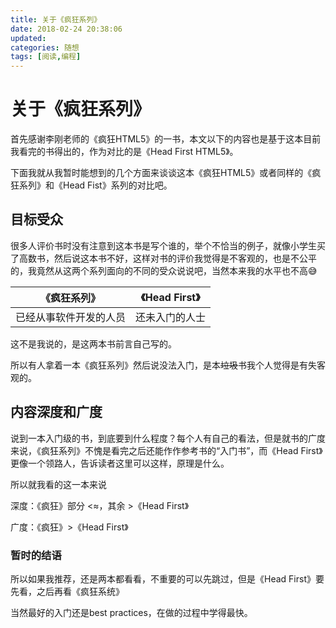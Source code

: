 ```yaml
---
title: 关于《疯狂系列》
date: 2018-02-24 20:38:06
updated: 
categories: 随想
tags: [阅读,编程]
---
```


# 关于《疯狂系列》

首先感谢李刚老师的《疯狂HTML5》的一书，本文以下的内容也是基于这本目前我看完的书得出的，作为对比的是《Head First HTML5》。

下面我就从我暂时能想到的几个方面来谈谈这本《疯狂HTML5》或者同样的《疯狂系列》和《Head Fist》系列的对比吧。

<!--more-->

## 目标受众

很多人评价书时没有注意到这本书是写个谁的，举个不恰当的例子，就像小学生买了高数书，然后说这本书不好，这样对书的评价我觉得是不客观的，也是不公平的，我竟然从这两个系列面向的不同的受众说说吧，当然本来我的水平也不高😅


|      《疯狂系列》      | 《Head First》 |
| :--------------------: | :------------: |
| 已经从事软件开发的人员 | 还未入门的人士 |

这不是我说的，是这两本书前言自己写的。

所以有人拿着一本《疯狂系列》然后说没法入门，是本~~垃圾~~书我个人觉得是有失客观的。

## 内容深度和广度

说到一本入门级的书，到底要到什么程度？每个人有自己的看法，但是就书的广度来说，《疯狂系列》不愧是看完之后还能作作参考书的“入门书”，而《Head First》更像一个领路人，告诉读者这里可以这样，原理是什么。

所以就我看的这一本来说

深度：《疯狂》部分 <≈，其余 >《Head First》

广度：《疯狂》>《Head First》

### 暂时的结语

所以如果我推荐，还是两本都看看，不重要的可以先跳过，但是《Head First》要先看，之后再看《疯狂系统》

当然最好的入门还是best practices，在做的过程中学得最快。